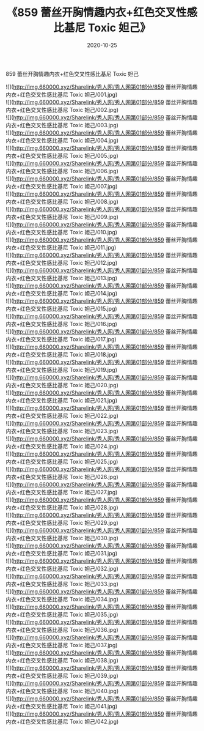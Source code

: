 ﻿---
layout: post
title:  《859 蕾丝开胸情趣内衣+红色交叉性感比基尼 Toxic 妲己》
date:   2020-10-25
img: http://img.660000.xyz/Sharelink/秀人网/秀人网第01部分/859 蕾丝开胸情趣内衣+红色交叉性感比基尼 Toxic 妲己/000.jpg
categories: [美女, 清纯, 唯美]
---

859 蕾丝开胸情趣内衣+红色交叉性感比基尼 Toxic 妲己

  ![](http://img.660000.xyz/Sharelink/秀人网/秀人网第01部分/859 蕾丝开胸情趣内衣+红色交叉性感比基尼 Toxic 妲己/001.jpg) <br> ![](http://img.660000.xyz/Sharelink/秀人网/秀人网第01部分/859 蕾丝开胸情趣内衣+红色交叉性感比基尼 Toxic 妲己/002.jpg) <br> ![](http://img.660000.xyz/Sharelink/秀人网/秀人网第01部分/859 蕾丝开胸情趣内衣+红色交叉性感比基尼 Toxic 妲己/003.jpg) <br> ![](http://img.660000.xyz/Sharelink/秀人网/秀人网第01部分/859 蕾丝开胸情趣内衣+红色交叉性感比基尼 Toxic 妲己/004.jpg) <br> ![](http://img.660000.xyz/Sharelink/秀人网/秀人网第01部分/859 蕾丝开胸情趣内衣+红色交叉性感比基尼 Toxic 妲己/005.jpg) <br> ![](http://img.660000.xyz/Sharelink/秀人网/秀人网第01部分/859 蕾丝开胸情趣内衣+红色交叉性感比基尼 Toxic 妲己/006.jpg) <br> ![](http://img.660000.xyz/Sharelink/秀人网/秀人网第01部分/859 蕾丝开胸情趣内衣+红色交叉性感比基尼 Toxic 妲己/007.jpg) <br> ![](http://img.660000.xyz/Sharelink/秀人网/秀人网第01部分/859 蕾丝开胸情趣内衣+红色交叉性感比基尼 Toxic 妲己/008.jpg) <br> ![](http://img.660000.xyz/Sharelink/秀人网/秀人网第01部分/859 蕾丝开胸情趣内衣+红色交叉性感比基尼 Toxic 妲己/009.jpg) <br> ![](http://img.660000.xyz/Sharelink/秀人网/秀人网第01部分/859 蕾丝开胸情趣内衣+红色交叉性感比基尼 Toxic 妲己/010.jpg) <br> ![](http://img.660000.xyz/Sharelink/秀人网/秀人网第01部分/859 蕾丝开胸情趣内衣+红色交叉性感比基尼 Toxic 妲己/011.jpg) <br> ![](http://img.660000.xyz/Sharelink/秀人网/秀人网第01部分/859 蕾丝开胸情趣内衣+红色交叉性感比基尼 Toxic 妲己/012.jpg) <br> ![](http://img.660000.xyz/Sharelink/秀人网/秀人网第01部分/859 蕾丝开胸情趣内衣+红色交叉性感比基尼 Toxic 妲己/013.jpg) <br> ![](http://img.660000.xyz/Sharelink/秀人网/秀人网第01部分/859 蕾丝开胸情趣内衣+红色交叉性感比基尼 Toxic 妲己/014.jpg) <br> ![](http://img.660000.xyz/Sharelink/秀人网/秀人网第01部分/859 蕾丝开胸情趣内衣+红色交叉性感比基尼 Toxic 妲己/015.jpg) <br> ![](http://img.660000.xyz/Sharelink/秀人网/秀人网第01部分/859 蕾丝开胸情趣内衣+红色交叉性感比基尼 Toxic 妲己/016.jpg) <br> ![](http://img.660000.xyz/Sharelink/秀人网/秀人网第01部分/859 蕾丝开胸情趣内衣+红色交叉性感比基尼 Toxic 妲己/017.jpg) <br> ![](http://img.660000.xyz/Sharelink/秀人网/秀人网第01部分/859 蕾丝开胸情趣内衣+红色交叉性感比基尼 Toxic 妲己/018.jpg) <br> ![](http://img.660000.xyz/Sharelink/秀人网/秀人网第01部分/859 蕾丝开胸情趣内衣+红色交叉性感比基尼 Toxic 妲己/019.jpg) <br> ![](http://img.660000.xyz/Sharelink/秀人网/秀人网第01部分/859 蕾丝开胸情趣内衣+红色交叉性感比基尼 Toxic 妲己/020.jpg) <br> ![](http://img.660000.xyz/Sharelink/秀人网/秀人网第01部分/859 蕾丝开胸情趣内衣+红色交叉性感比基尼 Toxic 妲己/021.jpg) <br> ![](http://img.660000.xyz/Sharelink/秀人网/秀人网第01部分/859 蕾丝开胸情趣内衣+红色交叉性感比基尼 Toxic 妲己/022.jpg) <br> ![](http://img.660000.xyz/Sharelink/秀人网/秀人网第01部分/859 蕾丝开胸情趣内衣+红色交叉性感比基尼 Toxic 妲己/023.jpg) <br> ![](http://img.660000.xyz/Sharelink/秀人网/秀人网第01部分/859 蕾丝开胸情趣内衣+红色交叉性感比基尼 Toxic 妲己/024.jpg) <br> ![](http://img.660000.xyz/Sharelink/秀人网/秀人网第01部分/859 蕾丝开胸情趣内衣+红色交叉性感比基尼 Toxic 妲己/025.jpg) <br> ![](http://img.660000.xyz/Sharelink/秀人网/秀人网第01部分/859 蕾丝开胸情趣内衣+红色交叉性感比基尼 Toxic 妲己/026.jpg) <br> ![](http://img.660000.xyz/Sharelink/秀人网/秀人网第01部分/859 蕾丝开胸情趣内衣+红色交叉性感比基尼 Toxic 妲己/027.jpg) <br> ![](http://img.660000.xyz/Sharelink/秀人网/秀人网第01部分/859 蕾丝开胸情趣内衣+红色交叉性感比基尼 Toxic 妲己/028.jpg) <br> ![](http://img.660000.xyz/Sharelink/秀人网/秀人网第01部分/859 蕾丝开胸情趣内衣+红色交叉性感比基尼 Toxic 妲己/029.jpg) <br> ![](http://img.660000.xyz/Sharelink/秀人网/秀人网第01部分/859 蕾丝开胸情趣内衣+红色交叉性感比基尼 Toxic 妲己/030.jpg) <br> ![](http://img.660000.xyz/Sharelink/秀人网/秀人网第01部分/859 蕾丝开胸情趣内衣+红色交叉性感比基尼 Toxic 妲己/031.jpg) <br> ![](http://img.660000.xyz/Sharelink/秀人网/秀人网第01部分/859 蕾丝开胸情趣内衣+红色交叉性感比基尼 Toxic 妲己/032.jpg) <br> ![](http://img.660000.xyz/Sharelink/秀人网/秀人网第01部分/859 蕾丝开胸情趣内衣+红色交叉性感比基尼 Toxic 妲己/033.jpg) <br> ![](http://img.660000.xyz/Sharelink/秀人网/秀人网第01部分/859 蕾丝开胸情趣内衣+红色交叉性感比基尼 Toxic 妲己/034.jpg) <br> ![](http://img.660000.xyz/Sharelink/秀人网/秀人网第01部分/859 蕾丝开胸情趣内衣+红色交叉性感比基尼 Toxic 妲己/035.jpg) <br> ![](http://img.660000.xyz/Sharelink/秀人网/秀人网第01部分/859 蕾丝开胸情趣内衣+红色交叉性感比基尼 Toxic 妲己/036.jpg) <br> ![](http://img.660000.xyz/Sharelink/秀人网/秀人网第01部分/859 蕾丝开胸情趣内衣+红色交叉性感比基尼 Toxic 妲己/037.jpg) <br> ![](http://img.660000.xyz/Sharelink/秀人网/秀人网第01部分/859 蕾丝开胸情趣内衣+红色交叉性感比基尼 Toxic 妲己/038.jpg) <br> ![](http://img.660000.xyz/Sharelink/秀人网/秀人网第01部分/859 蕾丝开胸情趣内衣+红色交叉性感比基尼 Toxic 妲己/039.jpg) <br> ![](http://img.660000.xyz/Sharelink/秀人网/秀人网第01部分/859 蕾丝开胸情趣内衣+红色交叉性感比基尼 Toxic 妲己/040.jpg) <br> ![](http://img.660000.xyz/Sharelink/秀人网/秀人网第01部分/859 蕾丝开胸情趣内衣+红色交叉性感比基尼 Toxic 妲己/041.jpg) <br> ![](http://img.660000.xyz/Sharelink/秀人网/秀人网第01部分/859 蕾丝开胸情趣内衣+红色交叉性感比基尼 Toxic 妲己/042.jpg) <br>